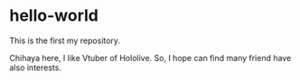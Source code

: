 # hello-world
This is the first my repository.

Chihaya here, I like Vtuber of Hololive.
So, I hope can find many friend have also interests.
